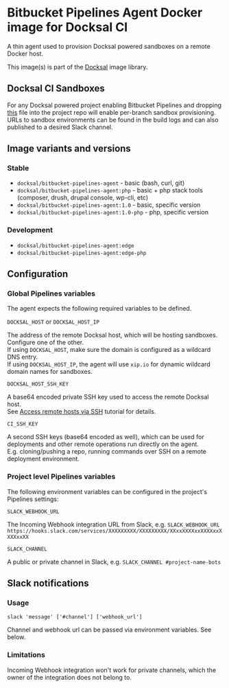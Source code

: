 # Bitbucket Pipelines Agent Docker image for Docksal CI

A thin agent used to provision Docksal powered sandboxes on a remote Docker host.

This image(s) is part of the [Docksal](http://docksal.io) image library.


## Docksal CI Sandboxes

For any Docksal powered project enabling Bitbucket Pipelines and dropping [this](bitbucket-pipelines.yml) file 
into the project repo will enable per-branch sandbox provisioning.
URLs to sandbox environments can be found in the build logs and can also published to a desired Slack channel.


## Image variants and versions

### Stable

- `docksal/bitbucket-pipelines-agent` - basic (bash, curl, git)
- `docksal/bitbucket-pipelines-agent:php` - basic + php stack tools (composer, drush, drupal console, wp-cli, etc)
- `docksal/bitbucket-pipelines-agent:1.0` - basic, specific version
- `docksal/bitbucket-pipelines-agent:1.0-php` - php, specific version

### Development

- `docksal/bitbucket-pipelines-agent:edge`
- `docksal/bitbucket-pipelines-agent:edge-php`

## Configuration

### Global Pipelines variables

The agent expects the following required variables to be defined.

`DOCKSAL_HOST` or `DOCKSAL_HOST_IP`

The address of the remote Docksal host, which will be hosting sandboxes. Configure one of the other.  
If using `DOCKSAL_HOST`, make sure the domain is configured as a wildcard DNS entry.  
If using `DOCKSAL_HOST_IP`, the agent will use `xip.io` for dynamic wildcard domain names for sandboxes. 

`DOCKSAL_HOST_SSH_KEY`

A base64 encoded private SSH key used to access the remote Docksal host.  
See [Access remote hosts via SSH](https://confluence.atlassian.com/bitbucket/access-remote-hosts-via-ssh-847452940.html) 
tutorial for details.

`CI_SSH_KEY`

A second SSH keys (base64 encoded as well), which can be used for deployments and other remote operations run directly 
on the agent.  
E.g. cloning/pushing a repo, running commands over SSH on a remote deployment environment.

### Project level Pipelines variables 

The following environment variables can be configured in the project's Pipelines settings:

`SLACK_WEBHOOK_URL`

The Incoming Webhook integration URL from Slack, 
e.g. `SLACK_WEBHOOK_URL https://hooks.slack.com/services/XXXXXXXXX/XXXXXXXXX/XXxxXXXXxxXXXXxxXXXXxxXX`

`SLACK_CHANNEL`

A public or private channel in Slack, e.g. `SLACK_CHANNEL #project-name-bots`

## Slack notifications

### Usage

`slack 'message' ['#channel'] ['webhook_url']`

Channel and webhook url can be passed via environment variables. See below.

### Limitations

Incoming Webhook integration won't work for private channels, which the owner of the integration does not belong to.

